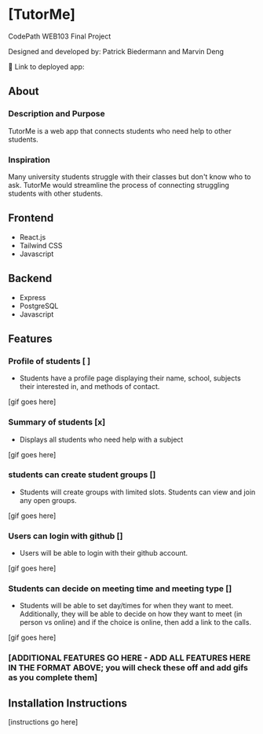 # [TutorMe]

CodePath WEB103 Final Project

Designed and developed by: Patrick Biedermann and Marvin Deng

🔗 Link to deployed app:

## About

### Description and Purpose
TutorMe is a web app that connects students who need help to other students.

### Inspiration
Many university students struggle with their classes but don't know who to ask. TutorMe would streamline the process of connecting struggling students with other students.

## Frontend
- React.js
- Tailwind CSS
- Javascript

## Backend
- Express
- PostgreSQL
- Javascript

## Features

### Profile of students [ ]
- Students have a profile page displaying their name, school, subjects their interested in, and methods of contact.

[gif goes here]

### Summary of students [x]
- Displays all students who need help with a subject

[gif goes here]


### students can create student groups []
- Students will create groups with limited slots. Students can view and join any open groups.

[gif goes here]

### Users can login with github []
- Users will be able to login with their github account.

[gif goes here]

### Students can decide on meeting time and meeting type []
- Students will be able to set day/times for when they want to meet. Additionally, they will be able to decide on how they want to meet (in person vs online) and if the choice is online, then add a link to the calls.

[gif goes here]



### [ADDITIONAL FEATURES GO HERE - ADD ALL FEATURES HERE IN THE FORMAT ABOVE; you will check these off and add gifs as you complete them]

## Installation Instructions

[instructions go here]
